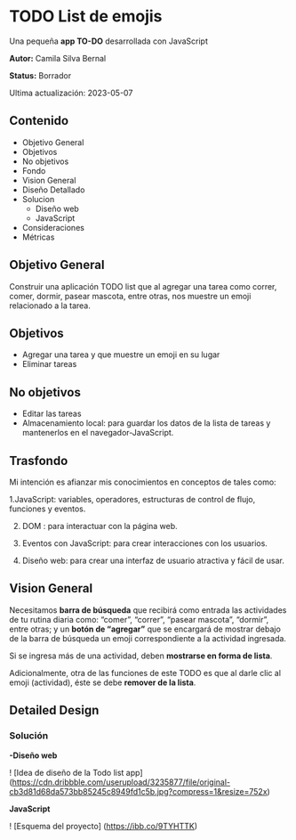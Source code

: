 # TODO List de emojis

Una pequeña **app TO-DO** desarrollada con JavaScript 

**Autor:** Camila Silva Bernal

**Status:** Borrador

Ultima actualización: 2023-05-07

## Contenido 

 - Objetivo General
  - Objetivos
  - No objetivos
 - Fondo
 - Vision General
 - Diseño Detallado
  - Solucion 
    - Diseño web 
    - JavaScript
 - Consideraciones
 - Métricas

## Objetivo General

  Construir una aplicación TODO list que al agregar una tarea como correr, comer, dormir, pasear mascota, entre otras, nos muestre un emoji relacionado a la tarea.

## Objetivos

 - Agregar una tarea y que muestre un emoji en su lugar
 - Eliminar tareas 

 ## No objetivos 

 - Editar las tareas 
 - Almacenamiento local: para guardar los datos de la lista de tareas y mantenerlos en el navegador-JavaScript.

 ## Trasfondo

Mi intención es afianzar mis conocimientos en conceptos de tales como: 

  1.JavaScript: variables, operadores, estructuras de control de flujo, funciones y eventos.

  2. DOM : para interactuar con la página web.

  3. Eventos con JavaScript: para crear interacciones con los usuarios.

  4. Diseño web: para crear una interfaz de usuario atractiva y fácil de usar.

## Vision General

Necesitamos **barra de búsqueda** que recibirá como entrada las actividades de tu rutina diaria como: “comer”, “correr”, “pasear mascota”, “dormir”, entre otras; y un **botón de “agregar”** que se encargará de mostrar debajo de la barra de búsqueda un emoji correspondiente a la actividad ingresada.

Si se ingresa más de una actividad, deben **mostrarse en forma de lista**.

Adicionalmente, otra de las funciones de este TODO es que al darle clic al emoji (actividad), éste se debe **remover de la lista**.

## Detailed Design

### Solución 

  **-Diseño web**

  ! [Idea de diseño de la Todo list app] (https://cdn.dribbble.com/userupload/3235877/file/original-cb3d81d68da573bb85245c8949fd1c5b.jpg?compress=1&resize=752x)

  **JavaScript** 

  ! [Esquema del proyecto] (https://ibb.co/9TYHTTK)
